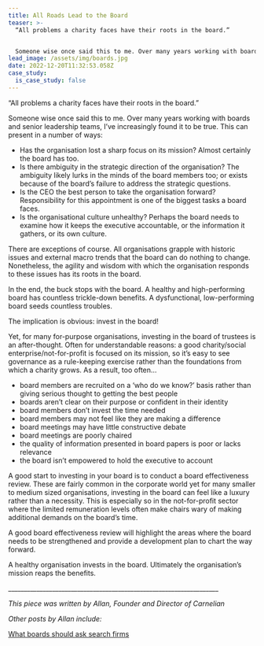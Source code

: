 ```yaml
---
title: All Roads Lead to the Board
teaser: >-
  “All problems a charity faces have their roots in the board.”


  Someone wise once said this to me. Over many years working with boards and senior leadership teams, I’ve increasingly found it to be true.
lead_image: /assets/img/boards.jpg
date: 2022-12-20T11:32:53.058Z
case_study:
  is_case_study: false
---
```

“All problems a charity faces have their roots in the board.”

Someone wise once said this to me. Over many years working with boards and senior leadership teams, I’ve increasingly found it to be true. This can present in a number of ways:

* Has the organisation lost a sharp focus on its mission? Almost certainly the board has too.
* Is there ambiguity in the strategic direction of the organisation? The ambiguity likely lurks in the minds of the board members too; or exists because of the board’s failure to address the strategic questions.
* Is the CEO the best person to take the organisation forward? Responsibility for this appointment is one of the biggest tasks a board faces.
* Is the organisational culture unhealthy? Perhaps the board needs to examine how it keeps the executive accountable, or the information it gathers, or its own culture.  

There are exceptions of course. All organisations grapple with historic issues and external macro trends that the board can do nothing to change. Nonetheless, the agility and wisdom with which the organisation responds to these issues has its roots in the board.

In the end, the buck stops with the board. A healthy and high-performing board has countless trickle-down benefits. A dysfunctional, low-performing board seeds countless troubles.

The implication is obvious: invest in the board!

Yet, for many for-purpose organisations, investing in the board of trustees is an after-thought. Often for understandable reasons: a good charity/social enterprise/not-for-profit is focused on its mission, so it’s easy to see governance as a rule-keeping exercise rather than the foundations from which a charity grows. As a result, too often…

* board members are recruited on a ‘who do we know?’ basis rather than giving serious thought to getting the best people
* boards aren’t clear on their purpose or confident in their identity
* board members don’t invest the time needed
* board members may not feel like they are making a difference
* board meetings may have little constructive debate
* board meetings are poorly chaired
* the quality of information presented in board papers is poor or lacks relevance
* the board isn’t empowered to hold the executive to account

A good start to investing in your board is to conduct a board effectiveness review. These are fairly common in the corporate world yet for many smaller to medium sized organisations, investing in the board can feel like a luxury rather than a necessity. This is especially so in the not-for-profit sector where the limited remuneration levels often make chairs wary of making additional demands on the board’s time.

A good board effectiveness review will highlight the areas where the board needs to be strengthened and provide a development plan to chart the way forward.

A healthy organisation invests in the board. Ultimately the organisation’s mission reaps the benefits.



\_\_\_\_\_\_\_\_\_\_\_\_\_\_\_\_\_\_\_\_\_\_\_\_\_\_\_\_\_\_\_\_\_\_\_\_\_\_\_\_\_\_\_\_\_\_\_\_\_\_\_\_\_\_\_\_\_\_\_\_\_\_\_\_\_\__

*This piece was written by Allan, Founder and Director of Carnelian*

*Other posts by Allan include:*

[What boards should ask search firms](https://carneliansearch.com/insights/what-boards-should-ask-search-firms/)